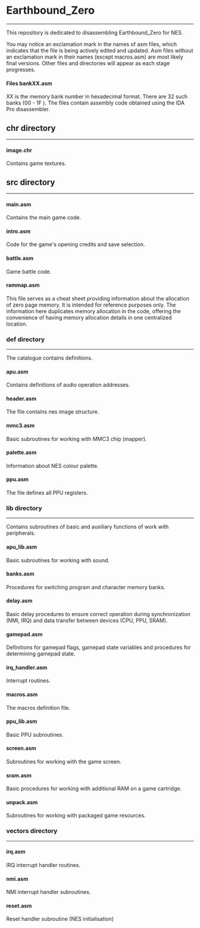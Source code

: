 # Earthbound_Zero
____
This repository is dedicated to disassembling Earthbound_Zero for NES.

You may notice an exclamation mark in the names of asm files, which indicates that the file is being actively edited and updated. Asm files without an exclamation mark in their names (except macros.asm) are most likely final versions. Other files and directories will appear as each stage progresses.

#### Files bankXX.asm
XX is the memory bank number in hexadecimal format. There are 32 such banks (00 - 1F ). The files contain assembly code obtained using the IDA Pro disassembler.


## chr directory
____
#### image.chr
Contains game textures.


## src directory
____
#### main.asm
Contains the main game code.


#### intro.asm
Code for the game's opening credits and save selection.


#### battle.asm
Game battle code.


#### rammap.asm
This file serves as a cheat sheet providing information about the allocation of zero page memory. It is intended for reference purposes only. The information here duplicates memory allocation in the code, offering the convenience of having memory allocation details in one centralized location.


### def directory
____
The catalogue contains definitions.


#### apu.asm 
Contains definitions of audio operation addresses.


#### header.asm
The file contains nes image structure.


#### mmc3.asm
Basic subroutines for working with MMC3 chip (mapper).


#### palette.asm
Information about NES colour palette.


#### ppu.asm
The file defines all PPU registers.


### lib directory
____
Contains subroutines of basic and auxiliary functions of work with peripherals.

#### apu_lib.asm
Basic subroutines for working with sound.


#### banks.asm
Procedures for switching program and character memory banks.


#### delay.asm
Basic delay procedures to ensure correct operation during synchronization (NMI, IRQ) and data transfer between devices (CPU, PPU, SRAM).


#### gamepad.asm
Definitions for gamepad flags, gamepad state variables and procedures for determining gamepad state.


#### irq_handler.asm
Interrupt routines.


#### macros.asm
The macros definition file.


#### ppu_lib.asm
Basic PPU subroutines.


#### screen.asm
Subroutines for working with the game screen.


#### sram.asm
Basic procedures for working with additional RAM on a game cartridge.


#### unpack.asm
Subroutines for working with packaged game resources.


### vectors directory
____
#### irq.asm
IRQ interrupt handler routines.


#### nmi.asm
NMI interrupt handler subroutines.


#### reset.asm
Reset handler subroutine (NES initialisation)
